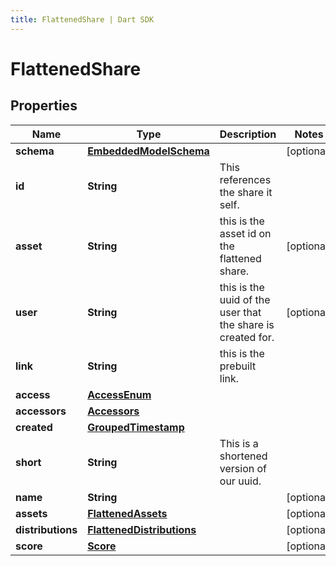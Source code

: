 ```yaml
---
title: FlattenedShare | Dart SDK
---
```


# FlattenedShare

## Properties
Name | Type | Description | Notes
------------ | ------------- | ------------- | -------------
**schema** | [**EmbeddedModelSchema**](EmbeddedModelSchema) |  | [optional] 
**id** | **String** | This references the share it self. | 
**asset** | **String** | this is the asset id on the flattened share. | [optional] 
**user** | **String** | this is the uuid of the user that the share is created for. | [optional] 
**link** | **String** | this is the prebuilt link. | 
**access** | [**AccessEnum**](AccessEnum) |  | 
**accessors** | [**Accessors**](Accessors) |  | 
**created** | [**GroupedTimestamp**](GroupedTimestamp) |  | 
**short** | **String** | This is a shortened version of our uuid. | 
**name** | **String** |  | [optional] 
**assets** | [**FlattenedAssets**](FlattenedAssets) |  | [optional] 
**distributions** | [**FlattenedDistributions**](FlattenedDistributions) |  | [optional] 
**score** | [**Score**](Score) |  | [optional] 


